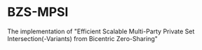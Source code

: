 # BZS-MPSI
The implementation of "Efficient Scalable Multi-Party Private Set Intersection(-Variants) from Bicentric Zero-Sharing"
